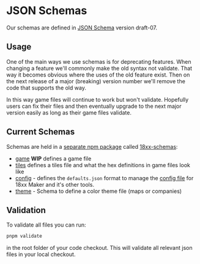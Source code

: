 # JSON Schemas

Our schemas are defined in [JSON Schema](https://json-schema.org/) version
draft-07.

## Usage

One of the main ways we use schemas is for deprecating features. When changing a
feature we'll commonly make the old syntax not validate. That way it becomes
obvious where the uses of the old feature exist. Then on the next release of a
major (breaking) version number we'll remove the code that supports the old way.

In this way game files will continue to work but won't validate. Hopefully users
can fix their files and then eventually upgrade to the next major version easily
as long as their game files validate.

## Current Schemas

Schemas are held in a [separate npm
package](https://www.npmjs.com/package/18xx-schemas) called
[18xx-schemas](https://github.com/18xx-maker/18xx-schemas):

- [game](/schemas/game.schema.json) **WIP** defines a game file
- [tiles](/schemas/tiles.schema.json) defines a tiles file and what the hex definitions in game files look like
- [config](/schemas/config.schema.json) - defines the `defaults.json` format to
  manage the [config
  file](https://github.com/18xx-maker/18xx-maker/blob/master/src/defaults.json)
  for 18xx Maker and it's other tools.
- [theme](/schemas/theme.schema.json) - Schema to define a color theme file
  (maps or companies)

## Validation

To validate all files you can run:

```bash
pnpm validate
```

in the root folder of your code checkout. This will validate all relevant json
files in your local checkout.
